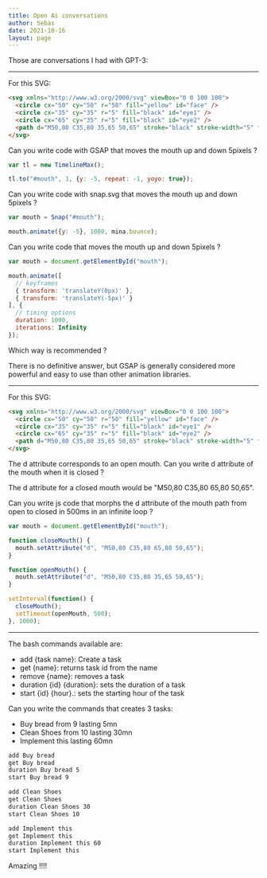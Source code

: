 ```yaml
---
title: Open Ai conversations
author: Sebas
date: 2021-10-16
layout: page
---
```


Those are conversations I had with GPT-3:

_______________________________________________

For this SVG:

```html
<svg xmlns="http://www.w3.org/2000/svg" viewBox="0 0 100 100">
  <circle cx="50" cy="50" r="50" fill="yellow" id="face" />
  <circle cx="35" cy="35" r="5" fill="black" id="eye1" />
  <circle cx="65" cy="35" r="5" fill="black" id="eye2" />
  <path d="M50,80 C35,80 35,65 50,65" stroke="black" stroke-width="5" fill="none" id="mouth" />
</svg>
```

Can you write code with GSAP that moves the mouth up and down 5pixels ?

```js
var tl = new TimelineMax();

tl.to("#mouth", 1, {y: -5, repeat: -1, yoyo: true});
```

Can you write code with snap.svg that moves the mouth up and down 5pixels ?

```js
var mouth = Snap("#mouth");

mouth.animate({y: -5}, 1000, mina.bounce);
```

Can you write code that moves the mouth up and down 5pixels ?

```js
var mouth = document.getElementById("mouth");

mouth.animate([
  // keyframes
  { transform: 'translateY(0px)' }, 
  { transform: 'translateY(-5px)' }
], { 
  // timing options
  duration: 1000,
  iterations: Infinity
});
```

Which way is recommended ?

There is no definitive answer, but GSAP is generally considered more powerful and easy to use than other animation libraries.

______________________________________________

For this SVG:

```html
<svg xmlns="http://www.w3.org/2000/svg" viewBox="0 0 100 100">
  <circle cx="50" cy="50" r="50" fill="yellow" id="face" />
  <circle cx="35" cy="35" r="5" fill="black" id="eye1" />
  <circle cx="65" cy="35" r="5" fill="black" id="eye2" />
  <path d="M50,80 C35,80 35,65 50,65" stroke="black" stroke-width="5" fill="none" id="mouth" />
</svg>
```

The d attribute corresponds to an open mouth. Can you write d attribute of the mouth when it is closed ?

The d attribute for a closed mouth would be "M50,80 C35,80 65,80 50,65".

Can you write js code that morphs the d attribute of the mouth path from open to closed in 500ms in an infinite loop ?
```js
var mouth = document.getElementById("mouth");

function closeMouth() {
  mouth.setAttribute("d", "M50,80 C35,80 65,80 50,65");
}

function openMouth() {
  mouth.setAttribute("d", "M50,80 C35,80 35,65 50,65");
}

setInterval(function() {
  closeMouth();
  setTimeout(openMouth, 500);
}, 1000);
```

______________________________________

The bash commands available are:

- add {task name}: Create a task
- get {name}: returns task id from the name
- remove {name}: removes a task
- duration {id} {duration}: sets the duration of a task
- start {id} {hour}.: sets the starting hour of the task

Can you write the commands that creates 3 tasks:
- Buy bread from 9 lasting 5mn
- Clean Shoes from 10 lasting 30mn
- Implement this lasting 60mn

```bash
add Buy bread
get Buy bread
duration Buy bread 5
start Buy bread 9

add Clean Shoes
get Clean Shoes
duration Clean Shoes 30
start Clean Shoes 10

add Implement this
get Implement this
duration Implement this 60
start Implement this
```

Amazing !!!!
